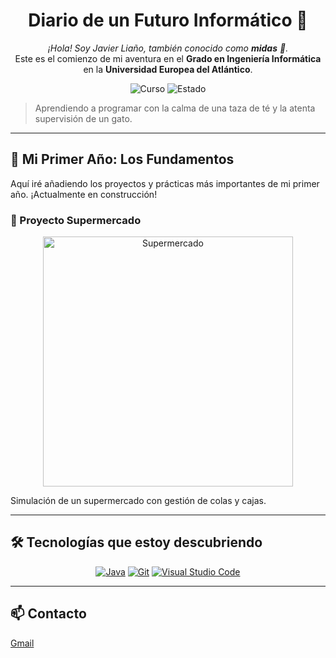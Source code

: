 <h1 align="center">Diario de un Futuro Informático 🚀</h1>

<p align="center">
  <em>¡Hola! Soy Javier Liaño, también conocido como <strong>midas</strong> 👋.</em>
  <br>
  Este es el comienzo de mi aventura en el <strong>Grado en Ingeniería Informática</strong> en la <strong>Universidad Europea del Atlántico</strong>.
</p>

<p align="center">
  <img alt="Curso" src="https://img.shields.io/badge/Curso-Primero-9cf?style=for-the-badge&logo=github">
  <img alt="Estado" src="https://img.shields.io/badge/Estado-En_Proceso-orange?style=for-the-badge&logo=coda">
</p>

> Aprendiendo a programar con la calma de una taza de té y la atenta supervisión de un gato.

---

## 🌱 Mi Primer Año: Los Fundamentos

Aquí iré añadiendo los proyectos y prácticas más importantes de mi primer año. ¡Actualmente en construcción!

### 🛒 Proyecto Supermercado

<p align="center">
  <a href="./supermercado/README.md">
    <img src="./supermercado/img/Supermercado.png" alt="Supermercado" width="400"/>
  </a>
</p>

Simulación de un supermercado con gestión de colas y cajas.

---
## 🛠️ Tecnologías que estoy descubriendo

<p align="center">
  <a href="https://www.java.com/en/"><img alt="Java" src="https://img.shields.io/badge/Java-ED8B00?style=for-the-badge&logo=openjdk&logoColor=white"/></a>
  <a href="https://git-scm.com/"><img alt="Git" src="https://img.shields.io/badge/Git-F05032?style=for-the-badge&logo=git&logoColor=white"/></a>
  <a href="https://code.visualstudio.com/"><img alt="Visual Studio Code" src="https://img.shields.io/badge/Visual_Studio_Code-007ACC?style=for-the-badge&logo=visual-studio-code&logoColor=white"/></a>
</p>

---

## 📫 Contacto
<a href="mailto:soy@midasdev.es">Gmail</a>
